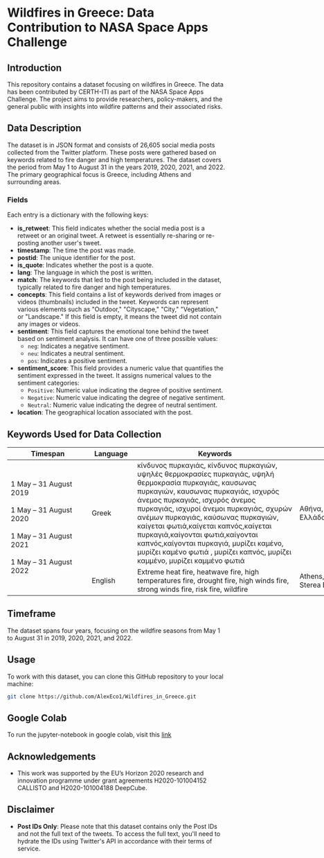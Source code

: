 # Wildfires in Greece: Data Contribution to NASA Space Apps Challenge

## Introduction

This repository contains a dataset focusing on wildfires in Greece. The data has been contributed by CERTH-ITI as part of the NASA Space Apps Challenge. The project aims to provide researchers, policy-makers, and the general public with insights into wildfire patterns and their associated risks.

## Data Description

The dataset is in JSON format and consists of 26,605 social media posts collected from the Twitter platform. These posts were gathered based on keywords related to fire danger and high temperatures. The dataset covers the period from May 1 to August 31 in the years 2019, 2020, 2021, and 2022. The primary geographical focus is Greece, including Athens and surrounding areas.


### Fields

Each entry is a dictionary with the following keys:

- **is_retweet**: This field indicates whether the social media post is a retweet or an original tweet. A retweet is essentially re-sharing or re-posting another user's tweet.
- **timestamp**: The time the post was made.
- **postid**: The unique identifier for the post.
- **is_quote**: Indicates whether the post is a quote.
- **lang**: The language in which the post is written.
- **match**: The keywords that led to the post being included in the dataset, typically related to fire danger and high temperatures.
- **concepts**: This field contains a list of keywords derived from images or videos (thumbnails) included in the tweet. Keywords can represent various elements such as "Outdoor," "Cityscape," "City," "Vegetation," or "Landscape." If this field is empty, it means the tweet did not contain any images or videos.
- **sentiment**: This field captures the emotional tone behind the tweet based on sentiment analysis. It can have one of three possible values:
  - `neg`: Indicates a negative sentiment.
  - `neu`: Indicates a neutral sentiment.
  - `pos`: Indicates a positive sentiment.
- **sentiment_score**: This field provides a numeric value that quantifies the sentiment expressed in the tweet. It assigns numerical values to the sentiment categories:
  - `Positive`: Numeric value indicating the degree of positive sentiment.
  - `Negative`: Numeric value indicating the degree of negative sentiment.
  - `Neutral`: Numeric value indicating the degree of neutral sentiment.
- **location**: The geographical location associated with the post.

## Keywords Used for Data Collection

<table class="tg" style="undefined;table-layout: fixed; width: 931px">
<colgroup>
<col style="width: 187.2px">
<col style="width: 105.2px">
<col style="width: 375.2px">
<col style="width: 263.2px">
</colgroup>
<thead>
  <tr>
    <th class="tg-baqh">Timespan</th>
    <th class="tg-baqh">Language</th>
    <th class="tg-baqh">Keywords</th>
    <th class="tg-baqh">Location</th>
  </tr>
</thead>
<tbody>
  <tr>
    <td class="tg-c3ow" rowspan="3">1 May – 31 August 2019<br><br><span style="font-weight:400;font-style:normal;text-decoration:none">1 May – 31 August 2020</span><br><br><span style="font-weight:400;font-style:normal;text-decoration:none">1 May – 31 August 2021</span><br><br><span style="font-weight:400;font-style:normal;text-decoration:none">1 May – 31 August 2022</span><br></td>
    <td class="tg-c3ow">Greek</td>
    <td class="tg-c3ow"><span style="font-weight:400;font-style:normal;text-decoration:none">κίνδυνος πυρκαγιάς, κίνδυνος πυρκαγιών, υψηλές θερμοκρασίες πυρκαγιάς, υψηλή θερμοκρασία πυρκαγιάς, καυσωνας πυρκαγιών, καυσωνας πυρκαγιάς, ισχυρός άνεμος πυρκαγιάς, ισχυρός άνεμος πυρκαγιάς, ισχυροί άνεμοι πυρκαγιάς, σχυρών ανέμων πυρκαγιάς, καύσωνας πυρκαγιών, </span>καίγεται φωτιά,καίγεται καπνός,καίγεται πυρκαγιά,καίγονται φωτιά,καίγονται καπνός,καίγονται πυρκαγιά, μυρίζει καμένο, μυρίζει καμένο φωτιά , μυρίζει καπνός, μυρίζει καμμένο, μυρίζει καμμένο φωτιά</td>
    <td class="tg-c3ow"><span style="font-weight:400;font-style:normal;text-decoration:none">Αθήνα, Αττική,Εύβοια, Στερεά Ελλάδα,  Ελλάδα</span></td>
  </tr>
  <tr>
    <td class="tg-c3ow" rowspan="2"><span style="font-weight:400;font-style:normal;text-decoration:none">English</span></td>
    <td class="tg-c3ow" rowspan="2"><span style="font-weight:400;font-style:normal;text-decoration:none">Extreme heat fire, heatwave fire, high temperatures fire, drought fire, high winds fire, strong winds fire, risk fire, wildfire</span></td>
    <td class="tg-c3ow" rowspan="2"><span style="font-weight:400;font-style:normal;text-decoration:none">Athens, Attica,Euboea, Evia, Sterea Ellada, Greece</span></td>
  </tr>
  <tr>
  </tr>
</tbody>
</table>

## Timeframe

The dataset spans four years, focusing on the wildfire seasons from May 1 to August 31 in 2019, 2020, 2021, and 2022.

## Usage

To work with this dataset, you can clone this GitHub repository to your local machine:

```bash
git clone https://github.com/AlexEco1/Wildfires_in_Greece.git
```

## Google Colab

To run the jupyter-notebook in google colab, visit this [link](https://colab.research.google.com/github/AlexEco1/Wildfires_in_Greece/blob/master/Hackathon_Tutorial_GreekFires.ipynb)

## Acknowledgements
- This work was supported by the EU’s Horizon 2020 research and innovation programme under grant agreements H2020-101004152 CALLISTO and H2020-101004188 DeepCube.

## Disclaimer
- **Post IDs Only**: Please note that this dataset contains only the Post IDs and not the full text of the tweets. To access the full text, you'll need to hydrate the IDs using Twitter's API in accordance with their terms of service.
